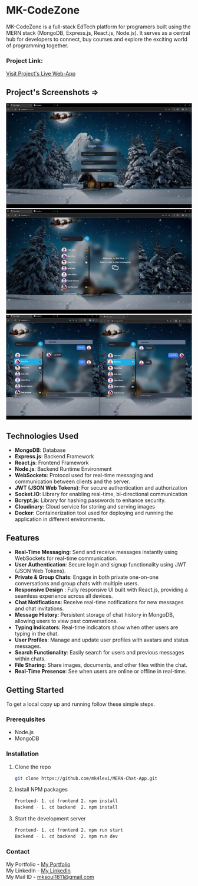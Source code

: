 # MK-CodeZone

MK-CodeZone is a full-stack EdTech platform for programers built using the MERN stack (MongoDB, Express.js, React.js, Node.js). It serves as a central hub for developers to connect, buy courses and explore the exciting world of programming together.

### Project Link:

[Visit Project's Live Web-App](https://chat-app-mk.vercel.app/)

## Project's Screenshots =>

![image](./frontend/src/assets/images/ss1.png)
![image](./frontend/src/assets/images/ss2.png)
![image](./frontend/src/assets/images/ss3.png)

## Technologies Used

- **MongoDB**: Database
- **Express.js**: Backend Framework
- **React.js**: Frontend Framework
- **Node.js**: Backend Runtime Environment
- **WebSockets**: Protocol used for real-time messaging and communication between clients and the server.
- **JWT (JSON Web Tokens)**: For secure authentication and authorization
- **Socket.IO**: Library for enabling real-time, bi-directional communication
- **Bcrypt.js**: Library for hashing passwords to enhance security.
- **Cloudinary**: Cloud service for storing and serving images
- **Docker**: Containerization tool used for deploying and running the application in different environments.

## Features

- **Real-Time Messaging**: Send and receive messages instantly using WebSockets for real-time communication.
- **User Authentication**: Secure login and signup functionality using JWT (JSON Web Tokens).
- **Private & Group Chats**: Engage in both private one-on-one conversations and group chats with multiple users.
- **Responsive Design** : Fully responsive UI built with React.js, providing a seamless experience across all devices.
- **Chat Notifications**: Receive real-time notifications for new messages and chat invitations.
- **Message History**: Persistent storage of chat history in MongoDB, allowing users to view past conversations.
- **Typing Indicators**: Real-time indicators show when other users are typing in the chat.
- **User Profiles**: Manage and update user profiles with avatars and status messages.
- **Search Functionality**: Easily search for users and previous messages within chats.
- **File Sharing**: Share images, documents, and other files within the chat.
- **Real-Time Presence**: See when users are online or offline in real-time.

## Getting Started

To get a local copy up and running follow these simple steps.

### Prerequisites

- Node.js
- MongoDB

### Installation

1. Clone the repo

   ```sh
   git clone https://github.com/mk4levi/MERN-Chat-App.git

   ```

2. Install NPM packages

   ```sh
   Frontend- 1. cd frontend 2. npm install
   Backend - 1. cd backend  2. npm install

   ```

3. Start the development server
   ```sh
   Frontend- 1. cd frontend 2. npm run start
   Backend - 1. cd backend  2. npm run dev
   ```

### Contact

My Portfolio - [My Portfolio](https://manthan-mk-portfolio.vercel.app/)<br>
My LinkedIn - [My LinkedIn](https://www.linkedin.com/in/mk4coder/)<br>
My Mail ID - [mksoul1811@gmail.com](mailto:mksoul1811@gmail.com)

